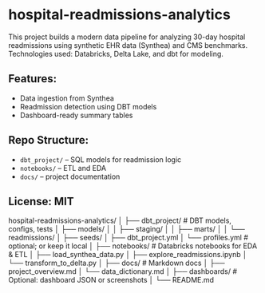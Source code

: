 # hospital-readmissions-analytics
This project builds a modern data pipeline for analyzing 30-day hospital readmissions using synthetic EHR data (Synthea) and CMS benchmarks. Technologies used: Databricks, Delta Lake, and dbt for modeling.

## Features:
- Data ingestion from Synthea
- Readmission detection using DBT models
- Dashboard-ready summary tables

## Repo Structure:
- `dbt_project/` – SQL models for readmission logic
- `notebooks/` – ETL and EDA
- `docs/` – project documentation

## License: MIT

hospital-readmissions-analytics/
│
├── dbt_project/             # DBT models, configs, tests
│   ├── models/
│   │   ├── staging/
│   │   ├── marts/
│   │   └── readmissions/
│   ├── seeds/
│   ├── dbt_project.yml
│   └── profiles.yml         # optional; or keep it local
│
├── notebooks/               # Databricks notebooks for EDA & ETL
│   ├── load_synthea_data.py
│   ├── explore_readmissions.ipynb
│   └── transform_to_delta.py
│
├── docs/                    # Markdown docs
│   ├── project_overview.md
│   └── data_dictionary.md
│
├── dashboards/              # Optional: dashboard JSON or screenshots
│
└── README.md
